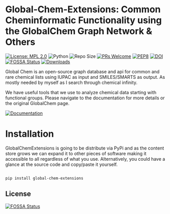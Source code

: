 Global-Chem-Extensions: Common Cheminformatic Functionality using the GlobalChem Graph Network & Others
=======================================================================================================

[![License: MPL 2.0](https://img.shields.io/badge/License-MPL%202.0-brightgreen.svg)](https://opensource.org/licenses/MPL-2.0)
![Python](https://img.shields.io/badge/python-3.6-blue.svg)
![Repo Size](https://img.shields.io/github/repo-size/Sulstice/global-chem)
[![PRs Welcome](https://img.shields.io/badge/PRs-welcome-brightgreen.svg?style=flat-square)](http://makeapullrequest.com)
[![PEP8](https://img.shields.io/badge/code%20style-pep8-orange.svg)](https://www.python.org/dev/peps/pep-0008/)
[![DOI](https://zenodo.org/badge/459776043.svg)](https://zenodo.org/badge/latestdoi/459776043)
[![FOSSA Status](https://app.fossa.com/api/projects/git%2Bgithub.com%2FSulstice%2Fglobal-chem-extensions.svg?type=shield)](https://app.fossa.com/projects/git%2Bgithub.com%2FSulstice%2Fglobal-chem-extensions?ref=badge_shield)
[![Downloads](https://pepy.tech/badge/global-chem-extensions)](https://pepy.tech/project/global-chem-extensions)

Global Chem is an open-source graph database and api for common and rare chemical lists using IUPAC as input and SMILES/SMARTS as output. As 
mostly needed by myself as I search through chemical infinity.

We have useful tools that we use to analyze chemical data starting with functional groups. Please navigate to the documentation
for more details or the original GlobalChem page.

[![Documentation](https://img.shields.io/badge/GitBook-Docu-lightblue)](https://sulstice.gitbook.io/globalchem-your-chemical-graph-network/)


Installation 
============

GlobalChemExtensions is going to be distribute via PyPi and as the content store grows we can expand it to other pieces of software
making it accessible to all regardless of what you use. Alternatively, you could have a glance at the source code and copy/paste
it yourself.

```

pip install global-chem-extensions

```



## License

[![FOSSA Status](https://app.fossa.com/api/projects/git%2Bgithub.com%2FSulstice%2Fglobal-chem-extensions.svg?type=large)](https://app.fossa.com/projects/git%2Bgithub.com%2FSulstice%2Fglobal-chem-extensions?ref=badge_large)
